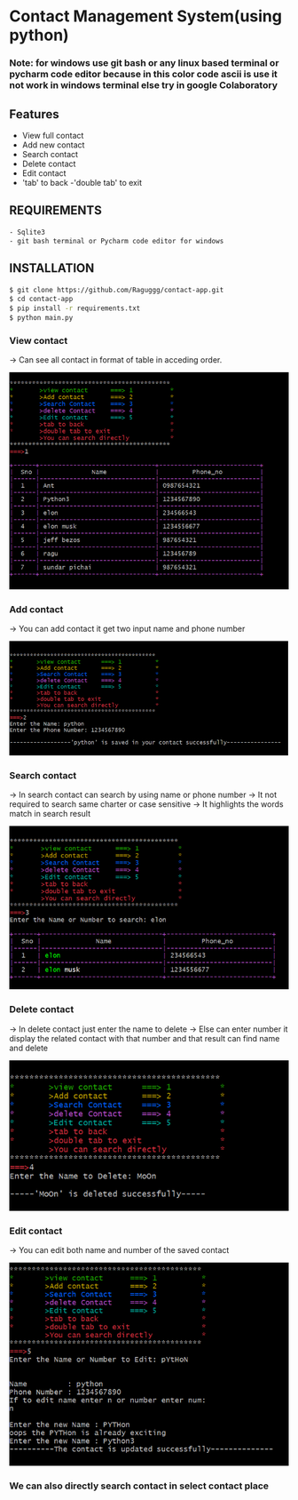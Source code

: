 # Contact Management System(using python)



### Note: for windows use git bash or any linux based terminal or pycharm code editor because in this color code ascii is use it not work in windows terminal else try in google  Colaboratory


## Features

   - View full contact
   - Add new contact
   - Search contact
   - Delete contact
   - Edit contact
   - 'tab' to back
   -'double tab' to exit

## REQUIREMENTS
    - Sqlite3
    - git bash terminal or Pycharm code editor for windows

## INSTALLATION
```sh
$ git clone https://github.com/Raguggg/contact-app.git
$ cd contact-app
$ pip install -r requirements.txt
$ python main.py
```

###  View contact
   -> Can see all contact in format of table in acceding order.

  ![1](/image/view.png) 




### Add contact
    
   -> You can add contact it get two input name and phone number

   ![2](/image/add-contact.png)



### Search contact
    
   -> In search contact can search by using name or phone number
   -> It not required to search same charter or case sensitive 
   -> It highlights the words match in search result

   ![3](/image/search.png)



### Delete contact 

   -> In delete contact just enter the name to delete
   -> Else can enter number it display the related contact with that number and that result can find name and delete


   ![4](/image/delete.png)



### Edit contact

   -> You can edit both name and number of the saved contact
    

   ![5](/image/edit.png)




### We can also  directly search contact in select contact place
